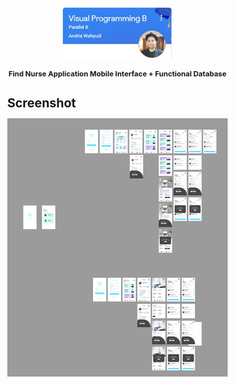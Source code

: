 
<p align="center"><img src="https://raw.githubusercontent.com/WahyuAgungBudiyanto/VISPRO_PhonebookDatabase/main/CRUD%20AGUNG/Annotation%202021-10-15%20175212.jpg" width=250></p>

<h3 align="center">
Find Nurse Application Mobile Interface + Functional Database</h3>

# Screenshot
![fruits dashboard](https://raw.githubusercontent.com/WahyuAgungBudiyanto/MOPRO_Final/main/Frame%2035.png)
